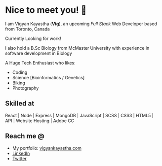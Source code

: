 # Nice to meet you! 👋

I am Vigyan Kayastha (**Vig**), an upcoming *Full Stack* Web Developer based from Toronto, Canada

Currently Looking for work! 

I also hold a B.Sc Biology from McMaster University with experience in software development in Biology

A Huge Tech Enthusiast who likes:
* Coding 
* Science [Bioinformatics / Genetics]
* Biking
* Photography

## Skilled at 
React | Node | Express | MongoDB | JavaScript | SCSS | CSS3 | HTML5 | API | Website Hosting | Adobe CC

## Reach me @

* My portfolio: [vigyankayastha.com](https://vigyankayastha.com)
* [LinkedIn](https://www.linkedin.com/in/vigyan-kayastha/)
* [Twitter](https://twitter.com/vigyster)


<!--
**vigyan-k/vigyan-k** is a ✨ _special_ ✨ repository because its `README.md` (this file) appears on your GitHub profile.

Here are some ideas to get you started:

- 🔭 I’m currently working on ...
- 🌱 I’m currently learning ...
- 👯 I’m looking to collaborate on ...
- 🤔 I’m looking for help with ...
- 💬 Ask me about ...
- 📫 How to reach me: ...
- 😄 Pronouns: ...
- ⚡ Fun fact: ...
-->
